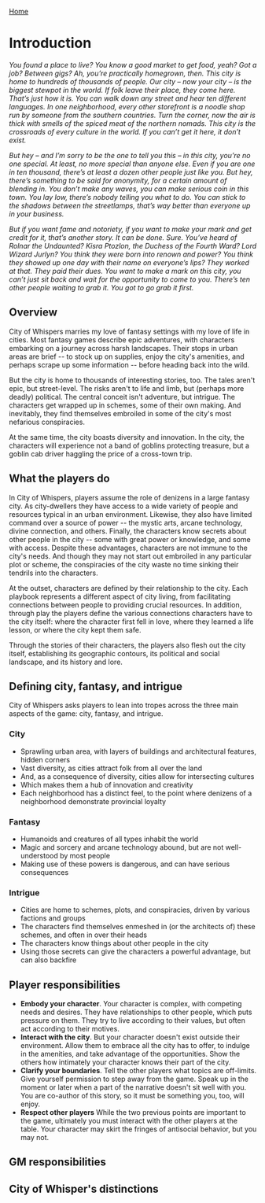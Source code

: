 [Home](index.md)

# Introduction
*You found a place to live? You know a good market to get food, yeah? Got a job? Between gigs? Ah, you’re practically homegrown, then. This city is home to hundreds of thousands of people. Our city – now your city – is the biggest stewpot in the world. If folk leave their place, they come here. That’s just how it is. You can walk down any street and hear ten different languages. In one neighborhood, every other storefront is a noodle shop run by someone from the southern countries. Turn the corner, now the air is thick with smells of the spiced meat of the northern nomads. This city is the crossroads of every culture in the world. If you can’t get it here, it don’t exist.*

*But hey – and I’m sorry to be the one to tell you this – in this city, you’re no one special. At least, no more special than anyone else. Even if you are one in ten thousand, there’s at least a dozen other people just like you. But hey, there’s something to be said for anonymity, for a certain amount of blending in. You don’t make any waves, you can make serious coin in this town. You lay low, there’s nobody telling you what to do. You can stick to the shadows between the streetlamps, that’s way better than everyone up in your business.*

*But if you want fame and notoriety, if you want to make your mark and get credit for it, that’s another story. It can be done. Sure. You’ve heard of Rolnar the Undaunted? Kisra Ptozlon, the Duchess of the Fourth Ward? Lord Wizard Jurlyn? You think they were born into renown and power? You think they showed up one day with their name on everyone’s lips? They worked at that. They paid their dues. You want to make a mark on this city, you can’t just sit back and wait for the opportunity to come to you. There’s ten other people waiting to grab it. You got to go grab it first.*

## Overview
City of Whispers marries my love of fantasy settings with my love of life in cities. Most fantasy games describe epic adventures, with characters embarking on a journey across harsh landscapes. Their stops in urban areas are brief -- to stock up on supplies, enjoy the city's amenities, and perhaps scrape up some information -- before heading back into the wild. 

But the city is home to thousands of interesting stories, too. The tales aren't epic, but street-level. The risks aren't to life and limb, but (perhaps more deadly) political. The central conceit isn't adventure, but intrigue. The characters get wrapped up in schemes, some of their own making. And inevitably, they find themselves embroiled in some of the city's most nefarious conspiracies.

At the same time, the city boasts diversity and innovation. In the city, the characters will experience not a band of goblins protecting treasure, but a goblin cab driver haggling the price of a cross-town trip. 

## What the players do
In City of Whispers, players assume the role of denizens in a large fantasy city. As city-dwellers they have access to a wide variety of people and resources typical in an urban environment. Likewise, they also have limited command over a source of power -- the mystic arts, arcane technology, divine connection, and others. Finally, the characters know secrets about other people in the city -- some with great power or knowledge, and some with access. Despite these advantages, characters are not immune to the city's needs. And though they may not start out embroiled in any particular plot or scheme, the conspiracies of the city waste no time sinking their tendrils into the characters.

At the outset, characters are defined by their relationship to the city. Each playbook represents a different aspect of city living, from facilitating connections between people to providing crucial resources. In addition, through play the players define the various connections characters have to the city itself: where the character first fell in love, where they learned a life lesson, or where the city kept them safe. 

Through the stories of their characters, the players also flesh out the city itself, establishing its geographic contours, its political and social landscape, and its history and lore. 

## Defining city, fantasy, and intrigue
City of Whispers asks players to lean into tropes across the three main aspects of the game: city, fantasy, and intrigue.

### City
* Sprawling urban area, with layers of buildings and architectural features, hidden corners
* Vast diversity, as cities attract folk from all over the land
* And, as a consequence of diversity, cities allow for intersecting cultures
* Which makes them a hub of innovation and creativity
* Each neighborhood has a distinct feel, to the point where denizens of a neighborhood demonstrate provincial loyalty

### Fantasy
* Humanoids and creatures of all types inhabit the world
* Magic and sorcery and arcane technology abound, but are not well-understood by most people
* Making use of these powers is dangerous, and can have serious consequences

### Intrigue
* Cities are home to schemes, plots, and conspiracies, driven by various factions and groups
* The characters find themselves enmeshed in (or the architects of) these schemes, and often in over their heads
* The characters know things about other people in the city
* Using those secrets can give the characters a powerful advantage, but can also backfire

## Player responsibilities
- **Embody your character**. Your character is complex, with competing needs and desires. They have relationships to other people, which puts pressure on them. They try to live according to their values, but often act according to their motives.
- **Interact with the city**. But your character doesn't exist outside their environment. Allow them to embrace all the city has to offer, to indulge in the amenities, and take advantage of the opportunities. Show the others how intimately your character knows their part of the city.
- **Clarify your boundaries**. Tell the other players what topics are off-limits. Give yourself permission to step away from the game. Speak up in the moment or later when a part of the narrative doesn't sit well with you. You are co-author of this story, so it must be something you, too, will enjoy.
- **Respect other players** While the two previous points are important to the game, ultimately you must interact with the other players at the table. Your character may skirt the fringes of antisocial behavior, but you may not.


## GM responsibilities
## City of Whisper's distinctions
